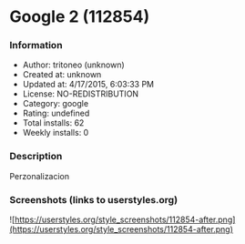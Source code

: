 # Google 2 (112854)

### Information
- Author: tritoneo (unknown)
- Created at: unknown
- Updated at: 4/17/2015, 6:03:33 PM
- License: NO-REDISTRIBUTION
- Category: google
- Rating: undefined
- Total installs: 62
- Weekly installs: 0


### Description
Perzonalizacion


### Screenshots (links to userstyles.org)
![https://userstyles.org/style_screenshots/112854-after.png](https://userstyles.org/style_screenshots/112854-after.png)


